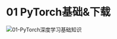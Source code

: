 # 01 PyTorch基础&下载

![01-PyTorch深度学习基础知识](C:\Users\Raina\Desktop\桌面\研究生\10月pytorch入门\01-PyTorch深度学习基础知识.jpg)

